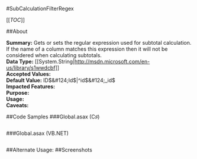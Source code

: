 #SubCalculationFilterRegex

[[_TOC_]]

##About

**Summary:**  Gets or sets the regular expression used for subtotal calculation. If the name of a column matches this expression then it will not be considered when calculating subtotals.   
**Data Type:** [[System.String|http://msdn.microsoft.com/en-us/library/s1wwdcbf]]  
**Accepted Values:**   
**Default Value:** ID$&#124;Id$&#124;^id$&#124;_id$  
**Impacted Features:**   
**Purpose:**   
**Usage:**   
**Caveats:**   

##Code Samples
###Global.asax (C♯)

```csharp
```

###Global.asax (VB.NET)

```visualbasic
```
##Alternate Usage: 
##Screenshots
